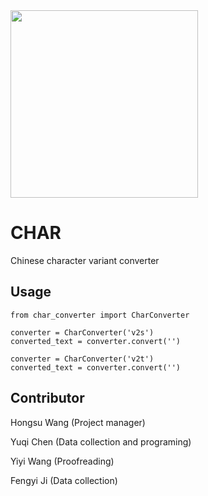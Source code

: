 <img src="https://github.com/yukiyuqichen/CHAR/blob/main/icon/icon.png" width="300" />

# CHAR
 Chinese character variant converter

## Usage
```
from char_converter import CharConverter

converter = CharConverter('v2s')
converted_text = converter.convert('') 

converter = CharConverter('v2t')
converted_text = converter.convert('')
```

## Contributor
Hongsu Wang (Project manager)

Yuqi Chen (Data collection and programing)

Yiyi Wang (Proofreading)

Fengyi Ji (Data collection)

